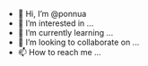 - 👋 Hi, I’m @ponnua
- 👀 I’m interested in ...
- 🌱 I’m currently learning ...
- 💞️ I’m looking to collaborate on ...
- 📫 How to reach me ...

<!---
ponnua/ponnua is a ✨ special ✨ repository because its `README.md` (this file) appears on your GitHub profile.
You can click the Preview link to take a look at your changes.
--->
